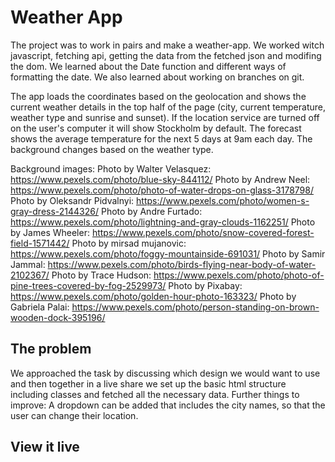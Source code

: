 # Weather App

The project was to work in pairs and make a weather-app. We worked witch javascript, fetching api, getting the data from the fetched json and modifing the dom. We learned about the Date function and different ways of formatting the date. We also learned about working on branches on git.

The app loads the coordinates based on the geolocation and shows the current weather details in the top half of the page (city, current temperature, weather type and sunrise and sunset). If the location service are turned off on the user's computer it will show Stockholm by default.
The forecast shows the average temperature for the next 5 days at 9am each day.
The background changes based on the weather type.

Background images:
Photo by Walter Velasquez: https://www.pexels.com/photo/blue-sky-844112/
Photo by Andrew Neel: https://www.pexels.com/photo/photo-of-water-drops-on-glass-3178798/
Photo by Oleksandr Pidvalnyi: https://www.pexels.com/photo/women-s-gray-dress-2144326/
Photo by Andre Furtado: https://www.pexels.com/photo/lightning-and-gray-clouds-1162251/
Photo by James Wheeler: https://www.pexels.com/photo/snow-covered-forest-field-1571442/
Photo by mirsad mujanovic: https://www.pexels.com/photo/foggy-mountainside-691031/
Photo by Samir Jammal: https://www.pexels.com/photo/birds-flying-near-body-of-water-2102367/
Photo by Trace Hudson: https://www.pexels.com/photo/photo-of-pine-trees-covered-by-fog-2529973/
Photo by Pixabay: https://www.pexels.com/photo/golden-hour-photo-163323/
Photo by Gabriela Palai: https://www.pexels.com/photo/person-standing-on-brown-wooden-dock-395196/

## The problem

We approached the task by discussing which design we would want to use and then together in a live share we set up the basic html structure including classes and fetched all the necessary data.
Further things to improve: A dropdown can be added that includes the city names, so that the user can change their location.

## View it live


